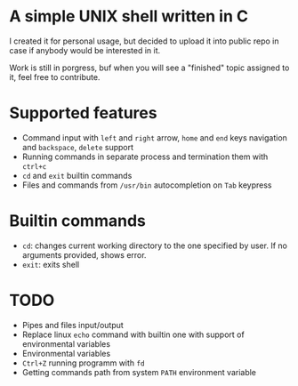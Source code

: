 # A simple UNIX shell written in C

I created it for personal usage, but decided to upload it into public repo in case if anybody would be interested in it.

Work is still in porgress, buf when you will see a "finished" topic assigned to it, feel free to contribute.

# Supported features
* Command input with `left` and `right` arrow, `home` and `end` keys navigation and `backspace`, `delete` support
* Running commands in separate process and termination them with `ctrl+c`
* `cd` and `exit` builtin commands
* Files and commands from `/usr/bin` autocompletion on `Tab` keypress

# Builtin commands
* `cd`: changes current working directory to the one specified by user. If no arguments provided, shows error.
* `exit`: exits shell
  
# TODO
* Pipes and files input/output
* Replace linux `echo` command with builtin one with support of environmental variables
* Environmental variables
* `Ctrl+Z` running programm with `fd`
* Getting commands path from system `PATH` environment variable 
